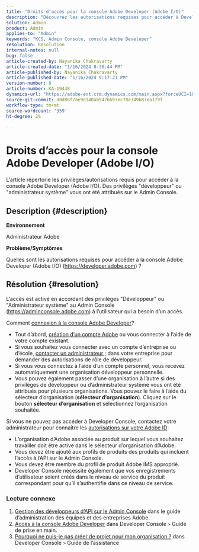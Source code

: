 ```yaml
---
title: "Droits d’accès pour la console Adobe Developer (Adobe I/O)"
description: "Découvrez les autorisations requises pour accéder à Developer Console. Recherchez les privilèges de développeur et d’administrateur système."
solution: Admin
product: Admin
applies-to: "Admin"
keywords: "KCS, Admin Console, console Adobe Developer"
resolution: Resolution
internal-notes: null
bug: false
article-created-by: Nayanika Chakravarty
article-created-date: "1/16/2024 8:36:44 PM"
article-published-by: Nayanika Chakravarty
article-published-date: "1/16/2024 9:17:21 PM"
version-number: 8
article-number: KA-19448
dynamics-url: "https://adobe-ent.crm.dynamics.com/main.aspx?forceUCI=1&pagetype=entityrecord&etn=knowledgearticle&id=564687f0-aeb4-ee11-a569-6045bd0063aa"
source-git-commit: d0d86f7ae9d140ab947b693ec78e349b87ea179f
workflow-type: tm+mt
source-wordcount: '359'
ht-degree: 2%

---
```


# Droits d’accès pour la console Adobe Developer (Adobe I/O)


L’article répertorie les privilèges/autorisations requis pour accéder à la console Adobe Developer (Adobe I/O). Des privilèges &quot;développeur&quot; ou &quot;administrateur système&quot; vous ont été attribués sur le Admin Console.

## Description {#description}


<b>Environnement</b>

Administrateur Adobe

<b>Problème/Symptômes</b>

Quelles sont les autorisations requises pour accéder à la console Adobe Developer (Adobe I/O) (https://developer.adobe.com) ?


## Résolution {#resolution}


L’accès est activé en accordant des privilèges &quot;Développeur&quot; ou &quot;Administrateur système&quot; au Admin Console (https://adminconsole.adobe.com) à l’utilisateur qui a besoin d’un accès.

Comment [connexion à la console Adobe Developer](https://developer.adobe.com/developer-console/docs/guides/getting-started/)?

- Tout d’abord, [création d’un compte Adobe](https://developer.adobe.com/console) ou vous connecter à l’aide de votre compte existant.
- Si vous souhaitez vous connecter avec un compte d’entreprise ou d’école, [contacter un administrateur ;](https://helpx.adobe.com/enterprise/kb/contact-administrator.html) dans votre entreprise pour demander des autorisations de rôle de développeur.
- Si vous vous connectez à l’aide d’un compte personnel, vous recevez automatiquement une organisation développeur personnelle.
- Vous pouvez également passer d’une organisation à l’autre si des privilèges de développeur ou d’administrateur système vous ont été attribués pour plusieurs organisations. Vous pouvez le faire à l’aide du sélecteur d’organisation (<b>sélecteur d’organisation</b>). Cliquez sur le bouton <b>sélecteur d’organisation</b> et sélectionnez l’organisation souhaitée.


Si vous ne pouvez pas accéder à Developer Console, contactez votre administrateur pour connaître les [autorisations sur votre Adobe ID](https://experienceleague.adobe.com/docs/experience-manager-learn/cloud-service/debugging/debugging-aem-as-a-cloud-service/developer-console.html?lang=en#developer-console-access):

- L’organisation d’Adobe associée au produit sur lequel vous souhaitez travailler doit être active dans le sélecteur d’organisation d’Adobe.
- Vous devez être ajouté aux profils de produits des produits qui incluent l’accès à l’API sur le Admin Console.
- Vous devez être membre du profil de produit Adobe IMS approprié.
- Developer Console nécessite également que vos enregistrements d’utilisateur soient créés dans le niveau de service du produit correspondant pour qu’il s’authentifie dans ce niveau de service.


### Lecture connexe

1. [Gestion des développeurs d’API sur le Admin Console](https://helpx.adobe.com/fr/enterprise/using/manage-developers.html) dans le guide d’administration des équipes et des entreprises Adobe.
2. [Accès à la console Adobe Developer](https://developer.adobe.com/developer-console/docs/guides/getting-started/) dans Developer Console `>`  Guide de prise en main.
3. [Pourquoi ne puis-je pas créer de projet pour mon organisation ?](https://developer.adobe.com/developer-console/docs/support/faq/#why-cant-i-create-a-project-for-my-organization) dans Developer Console `>`  Guide de l’assistance



